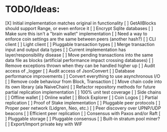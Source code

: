 TODO/Ideas:
===========
[X] Initial implementation matches original in functionality
[ ] GetAllBlocks should support Range, or even enforce it
[ ] Encrypt Sqlite databases
[ ] Make sure this isn't a "brain wallet" implementation
[ ] Need a way to enforce coin settings are the same between peers (another hash?)
[ ] CLI client
[ ] Light client
[ ] Pluggable transaction types
[ ] Merge transaction input and output data types
[ ] Current implementation has layer/responsibility disease
[ ] Move pending transactions into the same data file as blocks (artificial performance impact crossing databases)
[ ] Remove exceptions thrown when they can be handled higher up
[ ] Audit access of _logger
[ ] Audit access of JsonConvert
[ ] Database performance improvements 
[ ] Convert everything to use asynchronous I/O
[ ] Remove code behaviour from Block, Transaction
[ ] Move chain code into its own library (ala NaiveChain)
[ ] Refactor repository methods for future partial replication implementation
[ ] 100% unit test coverage
[ ] Side chains
[ ] Offline wallet
[ ] Online wallet
[ ] Block Explorer
[ ] Coin Logos
[ ] Partial replication
[ ] Proof of Stake implementation
[ ] Pluggable peer protocols
[ ] Proper peer network (Lidgren, Neo, etc.)
[ ] Peer discovery over UPNP/UDP beacons
[ ] Efficient peer replication 
[ ] Consensus with Paxos and/or Raft
[ ] Pluggable storage
[ ] Pluggable consensus
[ ] Built-in stratum pool miner?
[ ] Export/Import private key with WIF